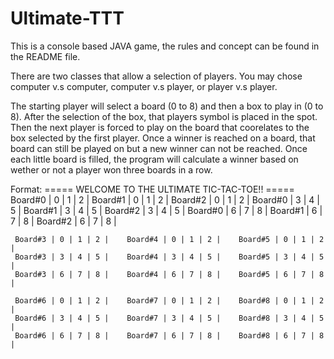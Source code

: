 # Ultimate-TTT
This is a console based JAVA game, the rules and concept can be found in the README file.

There are two classes that allow a selection of players. You may chose computer v.s computer, computer v.s player, or player v.s player.

The starting player will select a board (0 to 8) and then a box to play in (0 to 8). After the selection of the box, that players symbol is placed in the spot.
Then the next player is forced to play on the board that coorelates to the box selected by the first player. Once a winner is reached on a board, that board can still be played on but a new winner can not be reached. Once each little board is filled, the program will calculate a winner based on wether or not a player won three boards in a row.


Format:
===== WELCOME TO THE ULTIMATE TIC-TAC-TOE!! =====
     Board#0 | 0 | 1 | 2 |    Board#1 | 0 | 1 | 2 |    Board#2 | 0 | 1 | 2 | 
     Board#0 | 3 | 4 | 5 |    Board#1 | 3 | 4 | 5 |    Board#2 | 3 | 4 | 5 | 
     Board#0 | 6 | 7 | 8 |    Board#1 | 6 | 7 | 8 |    Board#2 | 6 | 7 | 8 | 

     Board#3 | 0 | 1 | 2 |    Board#4 | 0 | 1 | 2 |    Board#5 | 0 | 1 | 2 | 
     Board#3 | 3 | 4 | 5 |    Board#4 | 3 | 4 | 5 |    Board#5 | 3 | 4 | 5 | 
     Board#3 | 6 | 7 | 8 |    Board#4 | 6 | 7 | 8 |    Board#5 | 6 | 7 | 8 | 

     Board#6 | 0 | 1 | 2 |    Board#7 | 0 | 1 | 2 |    Board#8 | 0 | 1 | 2 | 
     Board#6 | 3 | 4 | 5 |    Board#7 | 3 | 4 | 5 |    Board#8 | 3 | 4 | 5 | 
     Board#6 | 6 | 7 | 8 |    Board#7 | 6 | 7 | 8 |    Board#8 | 6 | 7 | 8 | 
